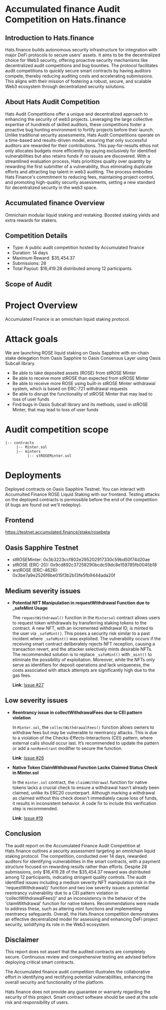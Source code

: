 # **Accumulated finance Audit Competition on Hats.finance** 


## Introduction to Hats.finance


Hats.finance builds autonomous security infrastructure for integration with major DeFi protocols to secure users' assets. 
It aims to be the decentralized choice for Web3 security, offering proactive security mechanisms like decentralized audit competitions and bug bounties. 
The protocol facilitates audit competitions to quickly secure smart contracts by having auditors compete, thereby reducing auditing costs and accelerating submissions. 
This aligns with their mission of fostering a robust, secure, and scalable Web3 ecosystem through decentralized security solutions​.

## About Hats Audit Competition


Hats Audit Competitions offer a unique and decentralized approach to enhancing the security of web3 projects. Leveraging the large collective expertise of hundreds of skilled auditors, these competitions foster a proactive bug hunting environment to fortify projects before their launch. Unlike traditional security assessments, Hats Audit Competitions operate on a time-based and results-driven model, ensuring that only successful auditors are rewarded for their contributions. This pay-for-results ethos not only allocates budgets more efficiently by paying exclusively for identified vulnerabilities but also retains funds if no issues are discovered. With a streamlined evaluation process, Hats prioritizes quality over quantity by rewarding the first submitter of a vulnerability, thus eliminating duplicate efforts and attracting top talent in web3 auditing. The process embodies Hats Finance's commitment to reducing fees, maintaining project control, and promoting high-quality security assessments, setting a new standard for decentralized security in the web3 space​​.

## Accumulated finance Overview

Omnichain modular liquid staking and restaking. Boosted staking yields and extra rewards for stakers.

## Competition Details


- Type: A public audit competition hosted by Accumulated finance
- Duration: 14 days
- Maximum Reward: $35,454.37
- Submissions: 28
- Total Payout: $16,419.28 distributed among 12 participants.

## Scope of Audit

# Project Overview
Accumulated Finance is an omnichain liquid staking protocol.

# Attack goals
We are launching ROSE liquid staking on Oasis Sapphire with on-chain stake delegation from Oasis Sapphire to Oasis Consensus Layer using Oasis Subcall library.

- Be able to take deposited assets (ROSE) from stROSE Minter
- Be able to receive more stROSE than expected from stROSE Minter
- Be able to receive more ROSE using built-in stROSE Minter withdrawal system, which is based on ERC-721 withdrawal requests
- Be able to disrupt the functionality of stROSE Minter that may lead to loss of user funds
- Find bugs in Oasis Subcall library and its methods, used in stROSE Minter, that may lead to loss of user funds

# Audit competition scope

```
|-- contracts
     |-- Minter.sol
     |-- minters
          |-- stROSEMinter.sol
```



# Deployments

Deployed contracts on Oasis Sapphire Testnet. You can interact with Accumulted Finance ROSE Liquid Staking with our frontend. Testing attacks on the deployed contracts is permissible before the end of the competition (if bugs are found out we'll redeploy).

## Frontend
https://testnet.accumulated.finance/stake/rosebeta

## Oasis Sapphire Testnet

- stROSEMinter: 0x3b3223ccf802e295202917330c59bd50f74d20ae
- stROSE (ERC-20): 0x9cd892c37258290bcdc59dc8e159785fb0045b18
- wstROSE (ERC-4626): 0x3be7a9e2526f6be015f3b2b13fe5fb9444ada20f

## Medium severity issues


- **Potential NFT Manipulation in requestWithdrawal Function due to _safeMint Usage**

  The `requestWithdrawal()` function in the `Mintersol` contract allows users to request token withdrawals by transferring staking tokens to the contract. A new NFT, with an incremented withdrawal ID, is minted to the user via `_safeMint()`. This poses a security risk similar to a past incident where `_safeMint()` was exploited. The vulnerability occurs if the receiving smart contract deliberately rejects NFT reception, causing a transaction revert, and the attacker selectively mints desirable NFTs. The recommended solution is to replace `_safeMint()` with `_mint()` to eliminate the possibility of exploitation. Moreover, while the NFTs only serve as identifiers for deposit operations and lack uniqueness, the costs associated with attack attempts are significantly high due to the gas fees.


  **Link**: [Issue #27](https://github.com/hats-finance/OLD-Accumulated-finance-0x75278bcc0fa7c9e3af98654bce195eaf3bb6a784/issues/27)

## Low severity issues


- **Reentrancy issue in collectWithdrawalFees due to CEI pattern violation**

  In `Minter.sol`, the `collectWithdrawalFees()` function allows owners to withdraw fees but may be vulnerable to reentrancy attacks. This is due to a violation of the Checks-Effects-Interactions (CEI) pattern, where external calls should occur last. It’s recommended to update the pattern or add a `nonReentrant` modifier to secure the function.


  **Link**: [Issue #26](https://github.com/hats-finance/OLD-Accumulated-finance-0x75278bcc0fa7c9e3af98654bce195eaf3bb6a784/issues/26)


- **Native Token ClaimWithdrawal Function Lacks Claimed Status Check in Minter.sol**

  In the `minter.sol` contract, the `claimWithdrawal` function for native tokens lacks a crucial check to ensure a withdrawal hasn't already been claimed, unlike its ERC20 counterpart. Although marking a withdrawal as claimed without this check doesn't immediately cause loss of funds, it results in inconsistent behavior. A code fix to include this verification step is recommended.


  **Link**: [Issue #19](https://github.com/hats-finance/OLD-Accumulated-finance-0x75278bcc0fa7c9e3af98654bce195eaf3bb6a784/issues/19)



## Conclusion

The audit report on the Accumulated Finance Audit Competition at Hats.finance outlines a security assessment targeting an omnichain liquid staking protocol. The competition, conducted over 14 days, rewarded auditors for identifying vulnerabilities in the smart contracts, with a payment structure focused on rewarding results rather than efforts. Despite 28 submissions, only $16,419.28 of the $35,454.37 reward was distributed among 12 participants, indicating stringent quality controls. The audit identified issues including a medium severity NFT manipulation risk in the 'requestWithdrawal()' function and two low severity issues: a potential reentrancy vulnerability due to a CEI pattern violation in 'collectWithdrawalFees()' and an inconsistency in the behavior of the 'claimWithdrawal' function for native tokens. Recommendations were made to address these, such as altering mint functions and implementing reentrancy safeguards. Overall, the Hats.finance competition demonstrates an effective decentralized model for assessing and enhancing DeFi project security, solidifying its role in the Web3 ecosystem.

## Disclaimer


This report does not assert that the audited contracts are completely secure. Continuous review and comprehensive testing are advised before deploying critical smart contracts.


The Accumulated finance audit competition illustrates the collaborative effort in identifying and rectifying potential vulnerabilities, enhancing the overall security and functionality of the platform.


Hats.finance does not provide any guarantee or warranty regarding the security of this project. Smart contract software should be used at the sole risk and responsibility of users.

